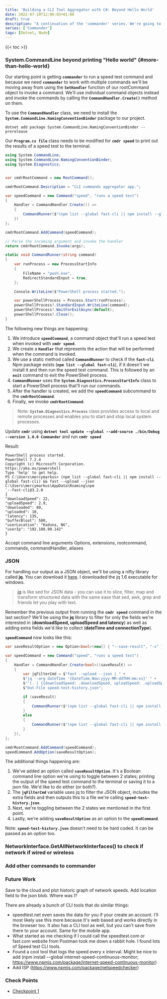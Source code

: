 ```yaml
---
title: 'Building a CLI Tool Aggregator with C#: Beyond Hello World'
date: 2022-07-10T12:06:03+01:00
draft: true
description: "A continuation of the 'commander' series. We're going to build the aggregator by leveraging the fast-cli npm package."
series: ['Commander']
tags: [Dotnet, Node]
---
```


{{< toc >}}

### System.CommandLine beyond printing "Hello world" {#more-than-hello-world}

Our starting point is getting **`commander`** to run a speed test command and because we need **`commander`** to work with multiple commands we'll be moving away from using the **`SetHandler`** function of our rootCommand object to invoke a command. We'll use individual command objects instead and invoke the commands by calling the **`CommandHandler.Create()`** method on them.

To use the **`CommandHandler`** class, we need to install the **`System.CommandLine.NamingConventionBinder`** package to our project.

```shell
dotnet add package System.CommandLine.NamingConventionBinder --prerelease
```

Our **`Program.cs file`** class needs to be modified for **`cmdr speed`** to print out the results of a speed test to the terminal.

```Program.cs
using System.CommandLine;
using System.CommandLine.NamingConventionBinder;
using System.Diagnostics;


var cmdrRootCommand = new RootCommand();

cmdrRootCommand.Description = "CLI commands aggregator app.";

var speedCommand = new Command("speed", "runs a speed test")
{
    Handler = CommandHandler.Create(() =>
    {
        CommandRunner($"(npm list --global fast-cli || npm install --global fast-cli) && fast --upload --json");
    })
};

cmdrRootCommand.AddCommand(speedCommand);

// Parse the incoming argument and invoke the handler
return cmdrRootCommand.Invoke(args);

static void CommandRunner(string command)
{
    var runProcess = new ProcessStartInfo
    {
        FileName = "pwsh.exe",
        RedirectStandardInput = true,
    };

    Console.WriteLine($"PowerShell process started.");

    var powerShellProcess = Process.Start(runProcess);
    powerShellProcess?.StandardInput.WriteLine(command);
    powerShellProcess?.WaitForExitAsync(default);
    powerShellProcess?.Close();
}
```

The following new things are happening:

1. We introduce **`speedCommand`**, a command object that'll run a speed test when invoked with **`cmdr speed`**.
2. We create a **`Handler`** that represents the action that will be performed when the command is invoked.
3. We use a static method called **`CommandRunner`** to check if the **`fast-cli`** Npm package exists (**`npm list --global fast-cli`**), if it doesn't we install it and then run the speed test command. This is followed by an **`exit`** command to exit the PowerShell process.
4. **`CommandRunner`** uses the **`System.Diagnostics.ProcessStartInfo`** class to start a PowerShell process that'll run our commands.
5. After the handler is created, we add the **`speedCommand`** subcommand to the **`cmdrRootCommand`**.
6. Finally, we invoke **`cmdrRootCommand`**.

> Note: **`System.Diagnostics.Process`** class provides access to local and remote processes and enables you to start and stop local system processes.

Update **`cmdr`** using **`dotnet tool update --global --add-source ./bin/Debug --version 1.0.0 Commander`** and run **`cmdr speed`**

Result:

```shell
PowerShell process started.
PowerShell 7.2.4
Copyright (c) Microsoft Corporation.
https://aka.ms/powershell
Type 'help' to get help.
PS C:\Users\mercymarkus> (npm list --global fast-cli || npm install --global fast-cli) && fast --upload --json
C:\Users\mercymarkus\AppData\Roaming\npm
`--fast-cli@3.2.0
{
"downloadSpeed": 22,
"uploadSpeed": 2.9,
"downloaded": 80,
"uploaded": 10,
"latency": 135,
"bufferBloat": 580,
"userLocation": "Kaduna, NG",
"userIp": "192.180.90.142"
}
```

 <!-- In this case cmd (use powershell core? so it can be used on Mac & linux too. Test installing as a nugetPackage on MacOS without getting visual studio)) -->

Accept command line arguments
Options, extensions, rootcommand, commands, commandHandler, aliases

### JSON

For handling our output as a JSON object, we'll be using a nifty library called **jq**. You can download it [here](https://stedolan.github.io/jq/download/). I downloaded the jq 1.6 executable for windows.

> [jq](https://stedolan.github.io/jq/) is like sed for JSON data - you can use it to slice, filter, map and transform structured data with the same ease that sed, awk, grep and friends let you play with text.

Remember the previous output from running the **`cmdr speed`** command in the last section? We'll be using the **jq** library to filter for only the fields we're interested in (**downloadSpeed, uploadSpeed and latency**) as well as adding extra fields we'd like to collect (**dateTime and connectionType**).

**`speedCommand`** now looks like this:

```csharp
var saveResultOption = new Option<bool>(new[] { "--save-result", "-s" }, getDefaultValue: () => false, "Should speed test result be saved?");

var speedCommand = new Command("speed", "runs a speed test")
{
    Handler = CommandHandler.Create<bool>((saveResult) =>
    {
        var jqFilterCmd = $"fast --upload --json | " +
        $"jq --arg dateTime '{DateTime.Now:yyyy-MM-ddTHH:mm:ss}' " +
        $"'[. | {{downloadSpeed: .downloadSpeed, uploadSpeed: .uploadSpeed, latency:.latency, datetime: $dateTime}}]' | " +
        $"Out-File speed-test-history.json";

        if (saveResult)
        {
            CommandRunner($"(npm list --global fast-cli || npm install --global fast-cli) && {jqFilterCmd}");
        }
        else
        {
            CommandRunner($"(npm list --global fast-cli || npm install --global fast-cli) && fast --upload --json");
        }
    }),
};

cmdrRootCommand.AddCommand(speedCommand);
speedCommand.AddOption(saveResultOption);
```

The additional things happening are:

1. We've added an option called **`saveResultOption`**. It's a Boolean command line option we're using to toggle between 2 states; printing the output of the speed test command to the terminal or saving it to a json file. We'd like to do either (or both?).
2. The **`jqFilterCmd`** variable uses jq to filter the JSON object, includes the extra fields and then outputs this to a file we're calling **`speed-test-history.json`**.
3. Next, we're toggling between the 2 states we mentioned in the first point.
4. Lastly, we're adding **`saveResultOption`** as an option to the **`speedCommand`**.

Note: **`speed-test-history.json`** doesn't need to be hard coded. It can be passed as an option too.

### NetworkInterface.GetAllNetworkInterfaces() to check if network if wired or wireless

### Add other commands to commander

### Future Work

Save to the cloud and plot historic graph of network speeds.
Add location field to the json blob. Where was I?

There are already a bunch of CLI tools that do similar things:

- speedtest.net even saves the data for you if your create an account. I'll most likely use this more because It's web based and works directly in the browser too. It also has a CLI tool as well, but you can't save from there to your account. Same for the mobile app.
- What started as me checking if I could call the speedtest.com or fast.com website from Postman took me down a rabbit hole. I found lots of Speed test CLI tools.
- Found a cool tool that logs the speed every x interval. Might be nice to add (npm install --global internet-speed-continuous-monitor; https://www.npmjs.com/package/internet-speed-continuous-monitor)
- Add ISP (https://www.npmjs.com/package/netspeedchecker)

### Check Points

- [Checkpoint 1](https://github.com/MercyMarkus/commander/tree/check-point-1)
